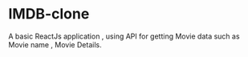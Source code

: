# IMDB-clone

A basic ReactJs application , using API for getting Movie data such as Movie name , Movie Details.
